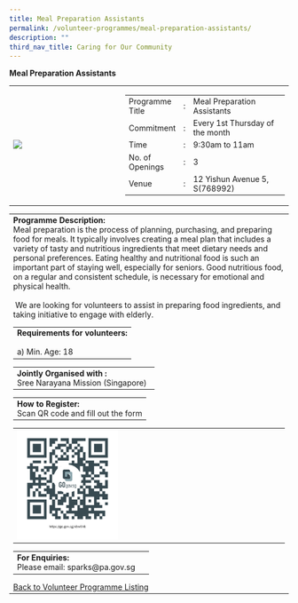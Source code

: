 ```yaml
---
title: Meal Preparation Assistants
permalink: /volunteer-programmes/meal-preparation-assistants/
description: ""
third_nav_title: Caring for Our Community
---
```

**Meal Preparation Assistants**

<table border="0" width="100%">
	<tbody><tr>
		<td width="40%">
			<img src="/images/meal preparation assistants%20.png" style="width=200px;height=auto;">
		</td>
		<td width="60%">
			<table border="0" width="100%">
				<tbody><tr>
					<td width="20%">
						Programme Title
					</td>
					<td width="5%">
						:
					</td>
					<td width="75%">
						Meal Preparation Assistants
					</td>
				</tr>
				<tr>
					<td width="20%">
						Commitment
					</td>
					<td width="5%">
						:
					</td>
					<td width="75%">
						  Every 1st Thursday of the month
					</td>
				</tr>
				<tr>
					<td width="20%">
						Time
					</td>
					<td width="5%">
						:
					</td>
					<td width="75%">
						9:30am to 11am
					</td>
				</tr>
				<tr>
					<td width="20%">
						No. of Openings
					</td>
					<td width="5%">
						:
					</td>
					<td width="75%">
						3 <b></b>
					</td>
				</tr>
				<tr>
					<td width="20%">
						Venue
					</td>
					<td width="5%">
						:
					</td>
					<td width="75%">
   	        12 Yishun Avenue 5, S(768992)
					</td>
				</tr>
			</tbody></table>
		</td>
	</tr>
</tbody></table>

<table border="0" width="100%">
	<tbody><tr>
		<td>
			<b>Programme Description:</b><br>
			Meal preparation is the process of planning, purchasing, and preparing food for meals. It typically involves creating a meal plan that includes a variety of tasty and nutritious ingredients that meet dietary needs and personal preferences. Eating healthy and nutritional food is such an important part of staying well, especially for seniors. Good nutritious food, on a regular and consistent schedule, is necessary for emotional and physical health. <br>     
<br>&nbsp;We are looking for volunteers to assist in preparing food ingredients, and taking initiative to engage with elderly.
			
<table border="0" width="100%">
	<tbody><tr>
		<td>
			<b>Requirements for volunteers:</b><br>
			<br> a)	Min. Age: 18 
		</td>
		</tr>
	</tbody></table>

<table border="0" width="100%">
	<tbody><tr>
		<td>
			<b>Jointly Organised with :</b><br>Sree Narayana Mission (Singapore)
			&nbsp;
		</td>
	</tr>
</tbody></table>

<table border="0" width="100%">
	<tbody><tr>
		<td>
			<b>How to Register:</b><br>
			Scan QR code and fill out the form<br>
		</td>
	</tr>
</tbody></table>

<table border="0" width="100%">
	<tbody><tr>
		<td width="40%">
			<img src="/images/Volunteer%20Storytellers-QR.png" style="width=200px;height=auto;">
		</td>
		<td>
			&nbsp;
		</td>
	</tr>
	</tbody></table>

<table border="0" width="100%">
	<tbody><tr>
		<td>
			<b>For Enquiries:</b><br>
			Please email: sparks@pa.gov.sg<br>
		</td>
		<td>
			&nbsp;
		</td>
	</tr>
</tbody></table>

<a href="/volunteer-programmes/programmes">
	Back to Volunteer Programme Listing
	</a></td></tr></tbody></table>
